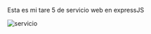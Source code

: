 Esta es mi tare 5 de servicio web en expressJS 


![servicio](https://github.com/Revolumax/servicioweb/assets/80181185/e97f617a-8fb7-4206-837f-29247fd18a09)
